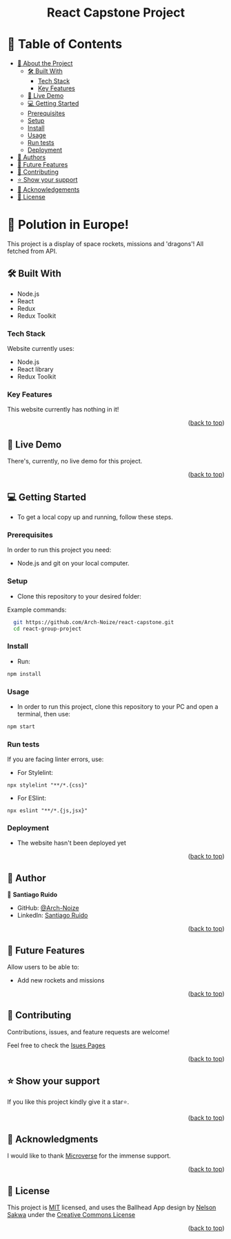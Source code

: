 <a name="readme-top"></a>

<div align="center">
  <h1><b>React Capstone Project</b></h1>
</div>

# 📗 Table of Contents

- [📖 About the Project](#about-project)
  - [🛠 Built With](#built-with)
    - [Tech Stack](#tech-stack)
    - [Key Features](#key-features)
  - [🚀 Live Demo](#live-demo)
  - [💻 Getting Started](#getting-started)
  - [Prerequisites](#prerequisites)
  - [Setup](#setup)
  - [Install](#install)
  - [Usage](#usage)
  - [Run tests](#run-tests)
  - [Deployment](#deployment)
- [👥 Authors](#authors)
- [🔭 Future Features](#future-features)
- [🤝 Contributing](#contributing)
- [⭐️ Show your support](#support)
- [🙏 Acknowledgements](#acknowledgements)
- [📝 License](#license)

<!-- PROJECT DESCRIPTION -->

# 🚀 Polution in Europe! <a name="about-project"></a>

This project is a display of space rockets, missions and 'dragons'! All fetched from API. 

## 🛠 Built With <a name="built-with"></a>
- Node.js
- React
- Redux
- Redux Toolkit

### Tech Stack <a name="tech-stack"></a>
Website currently uses:
- Node.js
- React library
- Redux Toolkit

<!-- Features -->

### Key Features <a name="key-features"></a>
This website currently has nothing in it!

<p align="right">(<a href="#readme-top">back to top</a>)</p>

<!-- LIVE DEMO -->

## 🚀 Live Demo <a name="live-demo"></a>

There's, currently, no live demo for this project.

<p align="right">(<a href="#readme-top">back to top</a>)</p>

<!-- GETTING STARTED -->

## 💻 Getting Started <a name="getting-started"></a>

- To get a local copy up and running, follow these steps.

### Prerequisites

In order to run this project you need:
- Node.js and git on your local computer.
 
### Setup

- Clone this repository to your desired folder:

Example commands:

```sh
  git https://github.com/Arch-Noize/react-capstone.git
  cd react-group-project
```

### Install

- Run:
```sh
npm install
```

### Usage

- In order to run this project, clone this repository to your PC and open a terminal, then use:
```sh
npm start
```

### Run tests

If you are facing linter errors, use:

- For Stylelint:

```
npx stylelint "**/*.{css}"
```

- For ESlint:

```
npx eslint "**/*.{js,jsx}"
```

### Deployment

- The website hasn't been deployed yet

<p align="right">(<a href="#readme-top">back to top</a>)</p>

  <!-- AUTHORS -->

## 👥 Author <a name="authors"></a>

👤 **Santiago Ruido**

- GitHub: [@Arch-Noize](https://github.com/Arch-Noize)
- LinkedIn: [Santiago Ruido](https://www.linkedin.com/in/santiago-ruido-a1404880/)

<p align="right">(<a href="#readme-top">back to top</a>)</p>

## 🔭 Future Features <a name="future-features"></a>

Allow users to be able to:
- Add new rockets and missions

<p align="right">(<a href="#readme-top">back to top</a>)</p>

<!-- CONTRIBUTING -->

## 🤝 Contributing <a name="contributing"></a>

Contributions, issues, and feature requests are welcome!

Feel free to check the [Isues Pages](https://github.com/Arch-Noize/react-capstone/issues)

<p align="right">(<a href="#readme-top">back to top</a>)</p>

<!-- SUPPORT -->

## ⭐️ Show your support <a name="support"></a>

If you like this project kindly give it a star⭐️.

<p align="right">(<a href="#readme-top">back to top</a>)</p>

<!-- ACKNOWLEDGEMENTS -->

## 🙏 Acknowledgments <a name="acknowledgements"></a>

I would like to thank [Microverse](https://github.com/microverseinc) for the immense support.

<p align="right">(<a href="#readme-top">back to top</a>)</p>

<!-- LICENSE -->

## 📝 License <a name="license"></a>

This project is [MIT](./LICENSE) licensed, and uses the Ballhead App design by [Nelson Sakwa](https://www.behance.net/gallery/31579789/Ballhead-App-(Free-PSDs)) under the [Creative Commons License](https://creativecommons.org/licenses/by-nc/4.0/)

<p align="right">(<a href="#readme-top">back to top</a>)</p>
